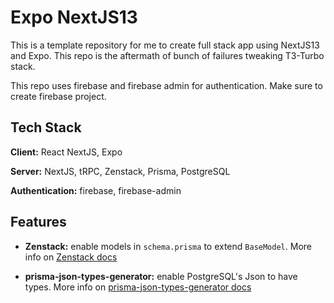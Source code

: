 
# Expo NextJS13

This is a template repository for me to create full stack app using NextJS13 and Expo. This repo is the aftermath of bunch of failures tweaking T3-Turbo stack.

This repo uses firebase and firebase admin for authentication. Make sure to create firebase project.




## Tech Stack

**Client:** React NextJS, Expo

**Server:** NextJS, tRPC, Zenstack, Prisma, PostgreSQL

**Authentication:** firebase, firebase-admin


## Features

- **Zenstack:** enable models in `schema.prisma` to extend `BaseModel`. More info on [Zenstack docs](https://zenstack.dev/docs/intro)

- **prisma-json-types-generator:** enable PostgreSQL's Json to have types. More info on [prisma-json-types-generator docs](https://github.com/arthurfiorette/prisma-json-types-generator)
